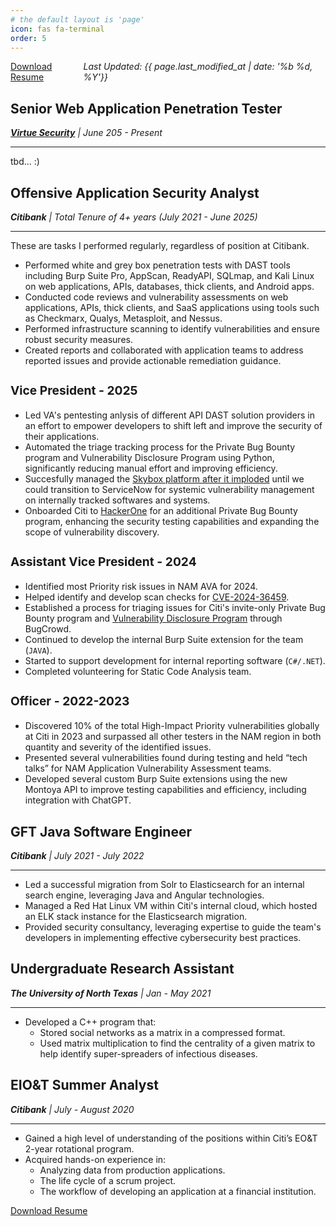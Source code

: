 ```yaml
---
# the default layout is 'page'
icon: fas fa-terminal
order: 5
---
```


<style>
  h3 {
    font-size: 1.20rem;
  }
</style>


<div style="display: flex; justify-content: space-between;">
  <div id="download-block">
    <a href="/assets/files/AnthonyHanel_Resume.pdf"><i class="fa fa-download"></i> Download Resume</a>
  </div>
  <div id="update-line">
    <i>Last Updated: {{ page.last_modified_at | date: '%b %d, %Y'}}</i>
  </div>
</div>

## Senior Web Application Penetration Tester
_**[Virtue Security](https://www.virtuesecurity.com/)** | June 205 - Present_

-----------------------------------------

tbd... :)



## Offensive Application Security Analyst
_**Citibank** | Total Tenure of 4+ years (July 2021 - June 2025)_

-----------------------------------------

These are tasks I performed regularly, regardless of position at Citibank.

- Performed white and grey box penetration tests with DAST tools including Burp Suite Pro, AppScan, ReadyAPI, SQLmap, and Kali Linux on web applications, APIs, databases, thick clients, and Android apps.
- Conducted code reviews and vulnerability assessments on web applications, APIs, thick clients, and SaaS applications using tools such as Checkmarx, Qualys, Metasploit, and Nessus.
- Performed infrastructure scanning to identify vulnerabilities and ensure robust security measures.
- Created reports and collaborated with application teams to address reported issues and provide actionable remediation guidance.

### Vice President - 2025
- Led VA's pentesting anlysis of different API DAST solution providers in an effort to empower developers to shift left and improve the security of their applications.
- Automated the triage tracking process for the Private Bug Bounty program and Vulnerability Disclosure Program using Python, significantly reducing manual effort and improving efficiency.
- Succesfully managed the [Skybox platform after it imploded](https://www.linkedin.com/pulse/skybox-goneheres-what-enterprises-should-do-next-tag-infosphere-rribc/) until we could transition to ServiceNow for systemic vulnerability management on internally tracked softwares and systems.
- Onboarded Citi to [HackerOne](https://hackerone.com/citi) for an additional Private Bug Bounty program, enhancing the security testing capabilities and expanding the scope of vulnerability discovery.

### Assistant Vice President - 2024

- Identified most Priority risk issues in NAM AVA for 2024.
- Helped identify and develop scan checks for [CVE-2024-36459](https://www.cve.org/CVERecord?id=CVE-2024-36459).
- Established a process for triaging issues for Citi's invite-only Private Bug Bounty program and [Vulnerability Disclosure Program](https://bugcrowd.com/engagements/citi) through BugCrowd.
- Continued to develop the internal Burp Suite extension for the team (`JAVA`).
- Started to support development for internal reporting software (`C#/.NET`).
- Completed volunteering for Static Code Analysis team.

### Officer - 2022-2023

- Discovered 10% of the total High-Impact Priority vulnerabilities globally at Citi in 2023 and surpassed all other testers in the NAM region in both quantity and severity of the identified issues.
- Presented several vulnerabilities found during testing and held “tech talks” for NAM Application Vulnerability Assessment teams.
- Developed several custom Burp Suite extensions using the new Montoya API to improve testing capabilities and efficiency, including integration with ChatGPT.

## GFT Java Software Engineer
_**Citibank** | July 2021 - July 2022_

-----------------------------------------
- Led a successful migration from Solr to Elasticsearch for an internal search engine, leveraging Java and Angular technologies.
- Managed a Red Hat Linux VM within Citi's internal cloud, which hosted an ELK stack instance for the Elasticsearch migration.
- Provided security consultancy, leveraging expertise to guide the team's developers in implementing effective cybersecurity best practices.

## Undergraduate Research Assistant
_**The University of North Texas** | Jan - May 2021_

-----------------------------------------
- Developed a C++ program that:
  - Stored social networks as a matrix in a compressed format.
  - Used matrix multiplication to find the centrality of a given matrix to help identify super-spreaders of infectious diseases.

## EIO&T Summer Analyst
_**Citibank** | July - August 2020_

-----------------------------------------
- Gained a high level of understanding of the positions within Citi’s EO&T 2-year rotational program.
- Acquired hands-on experience in:
  - Analyzing data from production applications.
  - The life cycle of a scrum project.
  - The workflow of developing an application at a financial institution.

<a href="/assets/files/AnthonyHanel_Resume.pdf"><i class="fa fa-download"></i> Download Resume</a>
